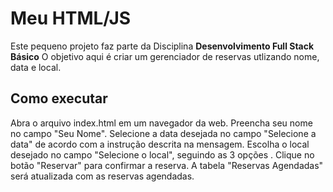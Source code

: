 # Meu HTML/JS

Este pequeno projeto faz parte da Disciplina **Desenvolvimento Full Stack Básico** 
O objetivo aqui é criar um gerenciador de reservas utlizando nome, data e local.

## Como executar 

Abra o arquivo index.html em um navegador da web.
Preencha seu nome no campo "Seu Nome".
Selecione a data desejada no campo "Selecione a data" de acordo com a instrução descrita na mensagem.
Escolha o local desejado no campo "Selecione o local", seguindo as 3 opções .
Clique no botão "Reservar" para confirmar a reserva.
A tabela "Reservas Agendadas" será atualizada com as reservas agendadas.